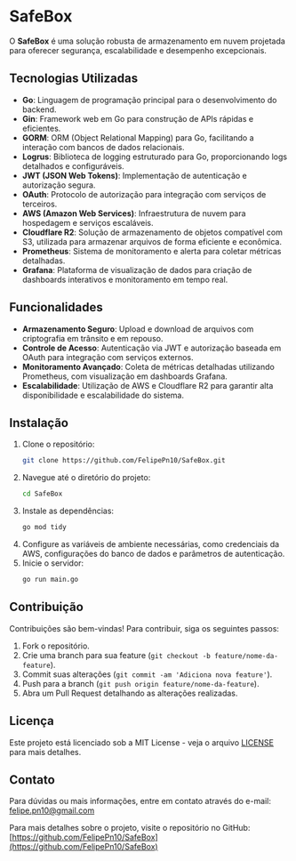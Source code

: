 # SafeBox

O **SafeBox** é uma solução robusta de armazenamento em nuvem projetada para oferecer segurança, escalabilidade e desempenho excepcionais.

## Tecnologias Utilizadas

- **Go**: Linguagem de programação principal para o desenvolvimento do backend.
- **Gin**: Framework web em Go para construção de APIs rápidas e eficientes.
- **GORM**: ORM (Object Relational Mapping) para Go, facilitando a interação com bancos de dados relacionais.
- **Logrus**: Biblioteca de logging estruturado para Go, proporcionando logs detalhados e configuráveis.
- **JWT (JSON Web Tokens)**: Implementação de autenticação e autorização segura.
- **OAuth**: Protocolo de autorização para integração com serviços de terceiros.
- **AWS (Amazon Web Services)**: Infraestrutura de nuvem para hospedagem e serviços escaláveis.
- **Cloudflare R2**: Solução de armazenamento de objetos compatível com S3, utilizada para armazenar arquivos de forma eficiente e econômica.
- **Prometheus**: Sistema de monitoramento e alerta para coletar métricas detalhadas.
- **Grafana**: Plataforma de visualização de dados para criação de dashboards interativos e monitoramento em tempo real.

## Funcionalidades

- **Armazenamento Seguro**: Upload e download de arquivos com criptografia em trânsito e em repouso.
- **Controle de Acesso**: Autenticação via JWT e autorização baseada em OAuth para integração com serviços externos.
- **Monitoramento Avançado**: Coleta de métricas detalhadas utilizando Prometheus, com visualização em dashboards Grafana.
- **Escalabilidade**: Utilização de AWS e Cloudflare R2 para garantir alta disponibilidade e escalabilidade do sistema.

## Instalação

1. Clone o repositório:
   ```bash
   git clone https://github.com/FelipePn10/SafeBox.git
   ```
2. Navegue até o diretório do projeto:
   ```bash
   cd SafeBox
   ```
3. Instale as dependências:
   ```bash
   go mod tidy
   ```
4. Configure as variáveis de ambiente necessárias, como credenciais da AWS, configurações do banco de dados e parâmetros de autenticação.
5. Inicie o servidor:
   ```bash
   go run main.go
   ```

## Contribuição

Contribuições são bem-vindas!
Para contribuir, siga os seguintes passos:
1. Fork o repositório.
2. Crie uma branch para sua feature (`git checkout -b feature/nome-da-feature`).
3. Commit suas alterações (`git commit -am 'Adiciona nova feature'`).
4. Push para a branch (`git push origin feature/nome-da-feature`).
5. Abra um Pull Request detalhando as alterações realizadas.

## Licença

Este projeto está licenciado sob a MIT License - veja o arquivo [LICENSE](LICENSE) para mais detalhes.

## Contato

Para dúvidas ou mais informações, entre em contato através do e-mail: felipe.pn10@gmail.com

Para mais detalhes sobre o projeto, visite o repositório no GitHub: [https://github.com/FelipePn10/SafeBox](https://github.com/FelipePn10/SafeBox) 